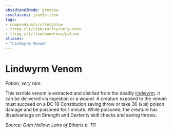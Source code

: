 ```yaml
---
obsidianUIMode: preview
cssclasses: json5e-item
tags:
- compendium/src/5e/ghloe
- ttrpg-cli/item/rarity/very-rare
- ttrpg-cli/item/wondrous/potion
aliases: 
- "Lindwyrm Venom"
---
```

# Lindwyrm Venom
*Potion, very rare*  


This terrible venom is extracted and distilled from the deadly [lindwyrm](/3-Mechanics/CLI/bestiary/dragon/lindwyrm-ghloe.md). It can be delivered via ingestion or a wound. A creature exposed to the venom must succeed on a DC 18 Constitution saving throw or take 36 (`8d8`) poison damage and be poisoned for 1 minute. While poisoned, the creature has disadvantage on Strength and Dexterity skill checks and saving throws.

*Source: Grim Hollow: Lairs of Etharis p. 111*